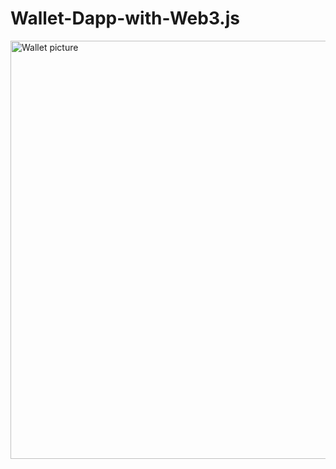 # Wallet-Dapp-with-Web3.js
<img width="669" alt="Wallet picture" src="https://github.com/HammadAliKhanweb3/Wallet-Dapp-with-Web3.js/assets/151325222/7f4ac29e-bdb4-42ab-b860-56064ced7d05">
